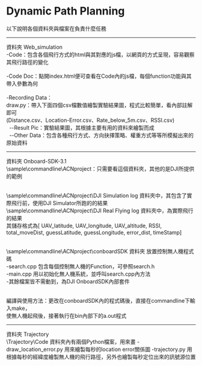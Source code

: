 # Dynamic Path Planning
以下說明各個資料夾與檔案在負責什麼任務

---
資料夾 Web_simulation <br>
-Code：包含各個飛行方式的html與其對應的js檔，以網頁的方式呈現，容易觀察其飛行路徑的變化 <br><br>
-Code Doc：點開index.html便可查看在Code內的js檔，每個function功能與其帶入參數為何<br><br>
-Recording Data：<br>
draw.py：帶入下面四個csv檔數值繪製實驗結果圖，程式比較簡單，看內部註解即可<br>
(Distance.csv、Location-Error.csv、Rate_below_5m.csv、RSSI.csv)<br>
&nbsp;&nbsp;--Result Pic：實驗結果圖，其根據主要有用的資料來繪製而成<br>
&nbsp;&nbsp;--Other Data：包含各種飛行方式、方向抉擇策略、權重方式等等所模擬出來的原始資料<br>

---
資料夾 Onboard-SDK-3.1<br>
\sample\commandline\ACNproject：只需要看這個資料夾，其他的是DJI所提供的範例<br><br>

\sample\commandline\ACNproject\DJI Simulation log 資料夾中，其包含了實際飛行前，使用DJI Simulator所跑的的結果<br>
\sample\commandline\ACNproject\DJI Real Flying log 資料夾中，為實際飛行的結果<br>
其儲存格式為[ UAV_latitude, UAV_longitude, UAV_altitude, RSSI, total_moveDist, guessLatitude, guessLongitude, error_dist, timeStamp]<br><br>

\sample\commandline\ACNproject\conboardSDK 資料夾 放置控制無人機程式碼<br>
-search.cpp 包含每個控制無人機的Function，可參照search.h<br>
-main.cpp 用以初始化無人機系統，並呼叫search.cpp內方法<br>
-其餘檔案皆不需動到，為DJI OnboardSDK內部套件<br><br>

編譯與使用方法：更改在conboardSDK內的程式碼後，直接在commandline下輸入make，<br>
使無人機起飛後，接著執行在bin內部下的a.out程式<br>

---
資料夾 Trajectory<br>
\Trajectory\Code 資料夾內有兩個Python檔案，用來畫
-draw_location_error.py 用來繪製每秒的location error關係圖
-trajectory.py 用根據每秒的經緯度繪製無人機的飛行路徑，另外也繪製每秒定位出來的訊號源位置
